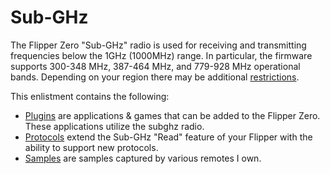 # Sub-GHz
The Flipper Zero "Sub-GHz" radio is used for receiving and transmitting frequencies below the 1GHz (1000MHz) range.  In particular, the firmware supports 300-348 MHz, 387-464 MHz, and 779-928 MHz operational bands.  Depending on your region there may be additional [restrictions](https://docs.flipperzero.one/sub-ghz/frequencies).

This enlistment contains the following:
- [Plugins](./plugins/README.md) are applications & games that can be added to the Flipper Zero.  These applications utilize the subghz radio.
- [Protocols](./protocols/README.md) extend the Sub-GHz "Read" feature of your Flipper with the ability to support new protocols.
- [Samples](./samples/README.md) are samples captured by various remotes I own.
